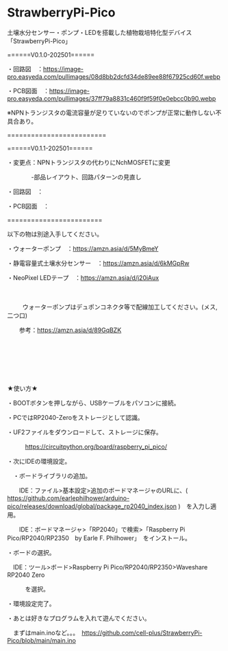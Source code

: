 # StrawberryPi-Pico
土壌水分センサー・ポンプ・LEDを搭載した植物栽培特化型デバイス「StrawberryPi-Pico」

======V0.1.0-202501======

・回路図　：https://image-pro.easyeda.com/pullimages/08d8bb2dcfd34de89ee88f67925cd60f.webp

・PCB図面　：https://image-pro.easyeda.com/pullimages/37ff79a8831c460f9f59f0e0ebcc0b90.webp

※NPNトランジスタの電流容量が足りていないのでポンプが正常に動作しない不具合あり。

=========================

======V0.1.1-202501======

・変更点：NPNトランジスタの代わりにNchMOSFETに変更

　　　　-部品レイアウト、回路パターンの見直し

・回路図　：

・PCB図面　：

========================

 

以下の物は別途入手してください。

・ウォーターポンプ　：https://amzn.asia/d/5MyBmeY

・静電容量式土壌水分センサー　：https://amzn.asia/d/6kMGpRw

・NeoPixel LEDテープ　：https://amzn.asia/d/j20iAux

　

　
　
ウォーターポンプはデュポンコネクタ等で配線加工してください。(メス,二つ口)

　　参考：https://amzn.asia/d/89GqBZK

　　

　　

　　

    
 ★使い方★
 
・BOOTボタンを押しながら、USBケーブルをパソコンに接続。

・PCではRP2040-Zeroをストレージとして認識。

・UF2ファイルをダウンロードして、ストレージに保存。

　　　https://circuitpython.org/board/raspberry_pi_pico/

・次にIDEの環境設定。

　・ボードライブラリの追加。
 
　　IDE：ファイル>基本設定>追加のボードマネージャのURLに、( https://github.com/earlephilhower/arduino-pico/releases/download/global/package_rp2040_index.json )　を入力し適用。
  
　　IDE：ボードマネージャ>「RP2040」で検索>「Raspberry Pi Pico/RP2040/RP2350　by Earle F. Philhower」　をインストール。

・ボードの選択。

　IDE：ツール>ボード>Raspberry Pi Pico/RP2040/RP2350>Waveshare RP2040 Zero

　　　を選択。

・環境設定完了。

・あとは好きなプログラムを入れて遊んでください。

　まずはmain.inoなど。。。　https://github.com/cell-plus/StrawberryPi-Pico/blob/main/main.ino

 
